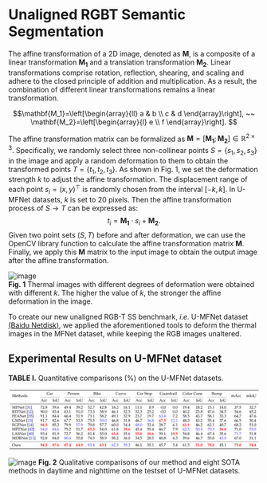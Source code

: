 # Unaligned RGBT Semantic Segmentation
The affine transformation of a 2D image, denoted as $\mathbf{M}$, is a composite of a linear transformation $\mathbf{M_1}$ and a translation transformation $\mathbf{M_2}$.
Linear transformations comprise rotation, reflection, shearing, and scaling and adhere to the closed principle of addition and multiplication.
As a result, the combination of different linear transformations remains a linear transformation. 

$$\mathbf{M_1}=\left[\begin{array}{ll}
		a & b \\
		c & d
	\end{array}\right], ~~
	\mathbf{M_2}=\left[\begin{array}{l}
		e \\
		f
	\end{array}\right]. $$

The affine transformation matrix can be formalized as $\mathbf{M} = \left[\mathbf{M_1};\mathbf{M_2} \right] \in \mathbb{R}^{2 \times 3}$.
Specifically, we randomly select three non-collinear points $S=\lbrace s_1, s_2, s_3 \rbrace$ in the image and apply a random deformation to them to obtain the transformed points $T=\lbrace t_1, t_2, t_3 \rbrace$.
As shown in Fig. 1, we set the deformation strength $k$ to adjust the affine transformation. The displacement range of each point $s_i = (x, y)^\top$ is randomly chosen from the interval $[-k, k]$. In U-MFNet datasets, $k$ is set to 20 pixels.
Then the affine transformation process of $S \rightarrow T$ can be expressed as:  
$$t_i = \mathbf{M_1} \cdot s_i + \mathbf{M_2}.$$ 
Given two point sets $(S, T)$ before and after deformation, we can use the OpenCV library function to calculate the affine transformation matrix $\mathbf{M}$.
Finally, we apply this $\mathbf{M}$ matrix to the input image to obtain the output image after the affine transformation.

![image](/VisionVerse/Unaligned-RGBT-Semantic-Segmentation/blob/main/deformation.jpg)  
**Fig. 1** Thermal images with different degrees of deformation were obtained with different $k$. The higher the value of $k$, the stronger the affine deformation in the image.

To create our new unaligned RGB-T SS benchmark, _i.e._ U-MFNet dataset [(Baidu Netdisk)](https://pan.baidu.com/s/1GFEOYX7M8D7vP1zqHY0CYA?pwd=vm17), we applied the aforementioned tools to deform the thermal images in the MFNet dataset, while keeping the RGB images unaltered.

## Experimental Results on U-MFNet dataset

**TABLE I.** Quantitative comparisons (%) on the U-MFNet datasets.

![image](/sota.png)  



![image](/res_images.png)
**Fig. 2** Qualitative comparisons of our method and eight SOTA methods in daytime and nighttime on the testset of U-MFNet datasets.
